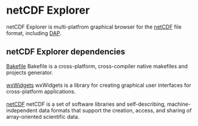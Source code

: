 netCDF Explorer
====================

netCDF Explorer is multi-platfrom graphical browser for the
[netCDF](http://www.unidata.ucar.edu/packages/netcdf) file format,
including 
[DAP](http://opendap.org).

netCDF Explorer dependencies
------------

[Bakefile](http://bakefile.org/) 
Bakefile is a cross-platform, cross-compiler native makefiles and projects generator. 
<br /> 
<br />
[wxWidgets](https://www.wxwidgets.org/)
wxWidgets is a library for creating graphical user interfaces for cross-platform applications.
<br />
<br />
[netCDF](http://www.unidata.ucar.edu/packages/netcdf)
netCDF is a set of software libraries and self-describing, 
machine-independent data formats that support the creation, 
access, and sharing of array-oriented scientific data.
<br />
<br />
